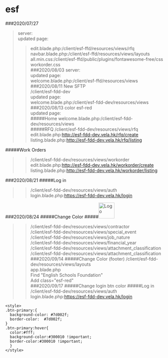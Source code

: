 # esf <br>
###2020/07/27
>server:<br>
>updated page:<br>
>>edit.blade.php:/client/esf-ffd/resources/views/rfq<br>
>>navbar.blade.php:/client/esf-ffd/resources/views/layouts<br>
>>all.min.css:/client/esf-ffd/public/plugins/fontawesome-free/css<br>
>>workorder.css<br>
###2020/08/03
>server:<br>
>updated page:<br>
>>welcome.blade.php:/client/esf-ffd/resources/views<br>
###2020/08/11
>New SFTP<br>
>/client/esf-fdd-dev<br>
>updated page:<br>
>>welcome.blade.php:/client/esf-fdd-dev/resources/views<br>
###2020/08/13
>color esf-red<br>
>updated page:<br>
#####Home
>>welcome.blade.php:/client/esf-fdd-dev/resources/views<br>
#####RFQ
>>/client/esf-fdd-dev/resources/views/rfq<br>
>>edit.blade.php:http://esf-fdd-dev.vela.hk/rfq/create<br>
>>listing.blade.php:http://esf-fdd-dev.vela.hk/rfq/listing<br>

#####Work Orders
>>/client/esf-fdd-dev/resources/views/workorder<br>
>>edit.blade.php:http://esf-fdd-dev.vela.hk/workorder/create<br>
>>listing.blade.php:http://esf-fdd-dev.vela.hk/workorder/listing<br>

###2020/08/21
#####Log in
>>/client/esf-fdd-dev/resources/views/auth<br>
>>login.blade.php:https://esf-fdd-dev.vela.hk/login<br>

###2020/08/24
#####Change Color
#####<img src="http://esf-ffd.vela.hk/dist/img/logo.png" alt="Logo" class="brand-image img-circle elevation-3 responsive mr-2" width="50" style="opacity: .8">
>>/client/esf-fdd-dev/resources/views/contractor<br>
>>/client/esf-fdd-dev/resources/views/special_event<br>
>>/client/esf-fdd-dev/resources/views/job_nature<br>
>>/client/esf-fdd-dev/resources/views/financial_year<br>
>>/client/esf-fdd-dev/resources/views/attachment_classification<br>
>>/client/esf-fdd-dev/resources/views/attachment_classification<br>
###2020/09/14
#####Change Color (footer)
>>/client/esf-fdd-dev/resources/views/layouts<br>
>>app.blade.php<br>
>>Find "English Schools Foundation"<br>
>>Add class="esf-red"<br>
###2020/09/17
#####Change login btn color
#####Log in
>>/client/esf-fdd-dev/resources/views/auth<br>
>>login.blade.php:https://esf-fdd-dev.vela.hk/login<br>
```
<style>
.btn-primary:{
  background-color: #7d002f;
  border-color:  #7d002f;
}
.btn-primary:hover{
  color:#fff;
  background-color:#300010 !important;
  border-color:#300010 !important;
  }
</style>

```